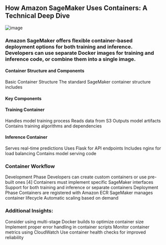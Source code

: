 ## How Amazon SageMaker Uses Containers: A Technical Deep Dive

![image](https://github.com/user-attachments/assets/16fcbd68-ed99-4342-a1a0-1e5d22659ec5)


### Amazon SageMaker offers flexible container-based deployment options for both training and inference. Developers can use separate Docker images for training and inference code, or combine them into a single image.

#### Container Structure and Components
Basic Container Structure
The standard SageMaker container structure includes
#### Key Components
#### Training Container
Handles model training process
Reads data from S3
Outputs model artifacts
Contains training algorithms and dependencies
#### Inference Container
Serves real-time predictions
Uses Flask for API endpoints
Includes nginx for load balancing
Contains model serving code
### Container Workflow
Development Phase
Developers can create custom containers or use pre-built ones [4]
Containers must implement specific SageMaker interfaces
Support for both training and inference or separate containers
Deployment Phase
Containers are registered with Amazon ECR
SageMaker manages container lifecycle
Automatic scaling based on demand

### Additional Insights:

Consider using multi-stage Docker builds to optimize container size
Implement proper error handling in container scripts
Monitor container metrics using CloudWatch
Use container health checks for improved reliability
